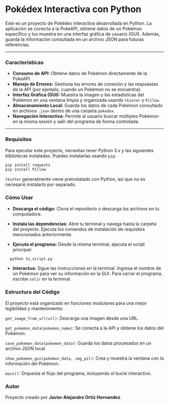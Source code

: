 # Pokédex Interactiva con Python

Este es un proyecto de Pokédex interactiva desarrollada en Python. La aplicación se conecta a la PokeAPI, obtiene datos de un Pokémon específico y los muestra en una interfaz gráfica de usuario (GUI). Además, guarda la información consultada en un archivo JSON para futuras referencias.

---

### **Características**
* **Consumo de API:** Obtiene datos de Pokémon directamente de la PokeAPI.
* **Manejo de Errores:** Gestiona los errores de conexión y las respuestas de la API (por ejemplo, cuando un Pokémon no se encuentra).
* **Interfaz Gráfica (GUI):** Muestra la imagen y las estadísticas del Pokémon en una ventana limpia y organizada usando `tkinter` y `Pillow`.
* **Almacenamiento Local:** Guarda los datos de cada Pokémon consultado en archivos `.json` dentro de una carpeta `pokedex`.
* **Navegación Interactiva:** Permite al usuario buscar múltiples Pokémon en la misma sesión y salir del programa de forma controlada.

---

### **Requisitos**
Para ejecutar este proyecto, necesitas tener Python 3.x y las siguientes bibliotecas instaladas. Puedes instalarlas usando `pip`:

```bash
pip install requests
pip install Pillow
```
`tkinter` generalmente viene preinstalado con Python, así que no es necesario instalarlo por separado.

### **Cómo Usar**
* **Descarga el código:** Clona el repositorio o descarga los archivos en tu computadora.

* **Instala las dependencias:** Abre tu terminal y navega hasta la carpeta del proyecto. Ejecuta los comandos de instalación de requisitos mencionados anteriormente.

* **Ejecuta el programa:** Desde la misma terminal, ejecuta el script principal:
```bash
  python tu_script.py
```
* **Interactua:** Sigue las instrucciones en la terminal. Ingresa el nombre de un Pokémon para ver su información en la GUI. Para cerrar el programa, escribe `salir` en la terminal.
### **Estructura del Código**

El proyecto está organizado en funciones modulares para una mejor legibilidad y mantenimiento:

```get_image_from_url(url)```: Descarga una imagen desde una URL.

```get_pokemon_data(pokemon_name)```: Se conecta a la API y obtiene los datos del Pokémon.

```save_pokemon_data(pokemon_data)```: Guarda los datos procesados en un archivo JSON local.

```show_pokemon_gui(pokemon_data, img_pil)```: Crea y muestra la ventana con la información del Pokémon.

```main()```: Orquesta el flujo del programa, incluyendo el bucle interactivo.

### **Autor**

Proyecto creado por **Javier Alejandro Ortiz Hernandez**.
